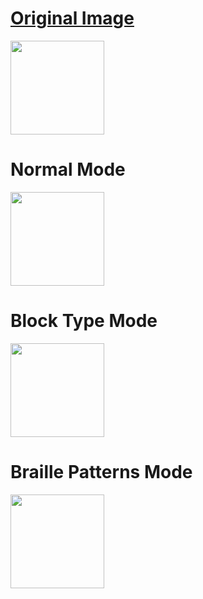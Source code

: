 # [Original Image](https://x.com/letsfinalanswer/status/1327190088564916226)
<img src="https://github.com/user-attachments/assets/5ae6c05d-2757-4794-ad1e-b84c09f1c8f0" width="150" height="150">


# Normal Mode
<img src="https://github.com/user-attachments/assets/c6f750db-bf2e-4416-ad57-3f494e8a8f5f" width="150" height="150">

# Block Type Mode

<img src="https://github.com/user-attachments/assets/66074a04-1c7f-41eb-b55b-9d93ae3cd8d7" width="150" height="150">

# Braille Patterns Mode
<img src="https://github.com/user-attachments/assets/860295c0-6a16-42ac-ab40-182e13edab63" width="150" height="150">


